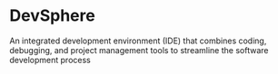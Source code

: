 # DevSphere
An integrated development environment (IDE) that combines coding, debugging, and project management tools to streamline the software development process

